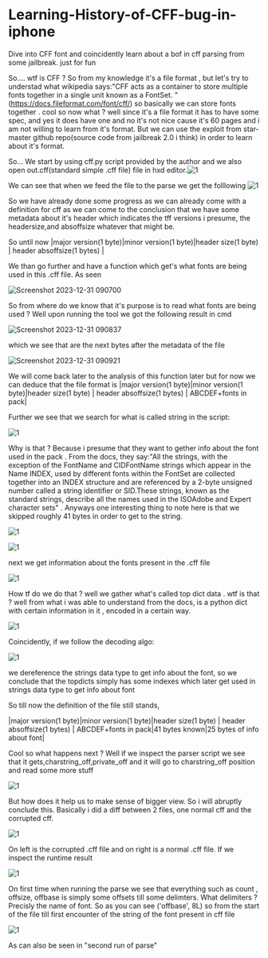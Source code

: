 # Learning-History-of-CFF-bug-in-iphone
Dive into CFF font and coincidently learn about a bof in cff parsing from some jailbreak. just for fun


So.... wtf is CFF ? So from my knowledge it's a file format , but let's try to understad what wikipedia says:"CFF acts as a container to store multiple fonts together in a single unit known as a FontSet. "(https://docs.fileformat.com/font/cff/) so basically we can store fonts together . cool so now what ? well since it's a file format it has to have some spec, and yes it does have one and no it's not nice cause it's 60 pages and i am not willing to learn from it's format. But we can use the exploit from star-master github repo(source code from jailbreak 2.0 i think) in order to learn about it's format.

So... We start by using cff.py script provided by the author and we also open out.cff(standard simple .cff file) file in hxd editor.![1](https://github.com/SpiralBL0CK/Learning-History-of-CFF-bug-in-iphone/assets/25670930/713e5655-1f55-4280-a439-e53a5de09d64) 

We can see that when we feed the file to the parse we get the folllowing
![1](https://github.com/SpiralBL0CK/Learning-History-of-CFF-bug-in-iphone/assets/25670930/29521729-462b-42a5-9ba9-f07381011c04)

So we have already done some progress as we can already come with a definition for cff as we can come to the conclusion that we have some metadata about it's header which indicates the tff versions i presume, the headersize,and absoffsize whatever that might be.

So until now 
|major version(1 byte)|minor version(1 byte)|header size(1 byte) | header absoffsize(1 bytes) |

We than go further and have a function which get's what fonts are being used in this .cff file. As seen

![Screenshot 2023-12-31 090700](https://github.com/SpiralBL0CK/Learning-History-of-CFF-bug-in-iphone/assets/25670930/7a30480c-f4c5-4b6c-8d77-d125a1fa6155)

So from where do we know that it's purpose is to read what fonts are being used ? Well upon running the tool we got the following result in cmd

![Screenshot 2023-12-31 090837](https://github.com/SpiralBL0CK/Learning-History-of-CFF-bug-in-iphone/assets/25670930/b18f2ba8-f87e-4705-8886-3b6d6ebde683)

which we see that are the next bytes after the metadata of the file

![Screenshot 2023-12-31 090921](https://github.com/SpiralBL0CK/Learning-History-of-CFF-bug-in-iphone/assets/25670930/a162524f-79d0-4160-8b4c-f38870d56248)

We will come back later to the analysis of this function later but for now we can deduce that the file format is
|major version(1 byte)|minor version(1 byte)|header size(1 byte) | header absoffsize(1 bytes) | ABCDEF+fonts in pack|

Further we see that we search for what is called string in the script:

![1](https://github.com/SpiralBL0CK/Learning-History-of-CFF-bug-in-iphone/assets/25670930/469a7826-f09d-40e0-9dc5-c72e3b7ebb79)

Why is that ? Because i presume that they want to gether info about the font used in the pack . From the docs, they say:"All the strings, with the exception of the FontName and CIDFontName strings which appear in the Name INDEX, used by different fonts within the FontSet are collected together into an INDEX structure and are referenced by a 2-byte unsigned number called a string identifier or SID.These strings, known as the standard strings, describe all the names used in the ISOAdobe and Expert character sets" . Anyways one interesting thing to note here is that we skipped roughly 41 bytes in order to get to the string.

![1](https://github.com/SpiralBL0CK/Learning-History-of-CFF-bug-in-iphone/assets/25670930/79b606ab-c340-44c7-aae6-e504ed205af3)

![1](https://github.com/SpiralBL0CK/Learning-History-of-CFF-bug-in-iphone/assets/25670930/6833be3b-a1ed-415a-ba4c-4fea1b28808b)

next we get information about the fonts present in the .cff file

![1](https://github.com/SpiralBL0CK/Learning-History-of-CFF-bug-in-iphone/assets/25670930/14f720e7-a8cb-4e6a-8d31-344b950997e3) 

How tf do we do that ? well we gather what's called top dict data . wtf is that ? well from what i was able to understand from the docs, is a python dict with certain information in it , encoded in a certain way.

![1](https://github.com/SpiralBL0CK/Learning-History-of-CFF-bug-in-iphone/assets/25670930/46814a81-f56f-42fc-a8e6-492380d588fb)

Coincidently, if we follow the decoding algo:

![1](https://github.com/SpiralBL0CK/Learning-History-of-CFF-bug-in-iphone/assets/25670930/ce1dba7c-3d0a-4c2d-8108-618db8f47bbb)

we dereference the strings data type to get info about the font, so we conclude that the topdicts simply has some indexes which later get used in strings data type to get info about font

So till now the definition of the file still stands,

|major version(1 byte)|minor version(1 byte)|header size(1 byte) | header absoffsize(1 bytes) | ABCDEF+fonts in pack|41 bytes known|25 bytes of info about font|

Cool so what happens next ?
Well if we inspect the parser script we see that it gets,charstring_off,private_off and it will go to charstring_off position and read some more stuff

![1](https://github.com/SpiralBL0CK/Learning-History-of-CFF-bug-in-iphone/assets/25670930/6c2f6659-b166-4ba8-ba14-89c94fd48a09)

But how does it help us to make sense of bigger view. So i will abruptly conclude this. Basically i did a diff between 2 files, one normal cff and the corrupted cff.

![1](https://github.com/SpiralBL0CK/Learning-History-of-CFF-bug-in-iphone/assets/25670930/9eab7c93-6b51-4db6-acd7-4f23306ce5f3)

On left is the corrupted .cff file and on right is a normal .cff file. If we inspect the runtime result

![1](https://github.com/SpiralBL0CK/Learning-History-of-CFF-bug-in-iphone/assets/25670930/c3ee9848-c69d-46e2-8e47-15ad633a498c)

On first time when running the parse we see that everything such as count , offsize, offbase is simply some offsets till some delimters. What delimiters ? Precisly the name of font. So as you can see ('offbase', 8L) so from the start of the file till first encounter of the string of the font present in cff file 

![1](https://github.com/SpiralBL0CK/Learning-History-of-CFF-bug-in-iphone/assets/25670930/024e70d5-6520-4d18-92cd-dafd5b0a8466)

As can also be seen in "second run of parse"
